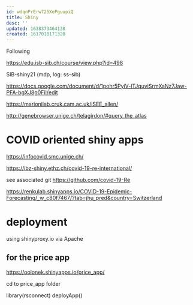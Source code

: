 ```yaml
---
id: wdqnPrErw725XePguupiQ
title: Shiny
desc: ''
updated: 1638373464138
created: 1617018171320
---
```



Following 

https://edu.isb-sib.ch/course/view.php?id=498

SIB-shiny21 (mdp, log: ss-sib)

https://docs.google.com/document/d/1pohr5PyiV-lTJquviSrmXaNz7Jaw-PFA-bgXJ8g0FiI/edit



https://marionilab.cruk.cam.ac.uk/iSEE_allen/

http://genebrowser.unige.ch/telagirdon/#query_the_atlas


# COVID oriented shiny apps

https://infocovid.smc.unige.ch/

https://ibz-shiny.ethz.ch/covid-19-re-international/

see associated git 
https://github.com/covid-19-Re


https://renkulab.shinyapps.io/COVID-19-Epidemic-Forecasting/_w_c80f7467/?tab=jhu_pred&country=Switzerland


# deployment

using shinyproxy.io
via Apache

## for the price app
https://oolonek.shinyapps.io/price_app/

cd to price_app folder

library(rsconnect)
deployApp()
